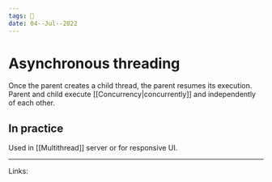 ```yaml
---
tags: 🌱
date: 04--Jul--2022
---
```


# Asynchronous threading

Once the parent creates a child thread, the parent resumes its execution. Parent and child execute [[Concurrency|concurrently]] and independently of each other.

## In practice

Used in [[Multithread]] server or for responsive UI.

---
Links: 